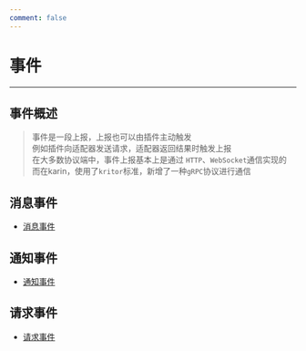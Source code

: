 ```yaml
---
comment: false
---
```

# 事件

---

## 事件概述

> 事件是一段上报，上报也可以由插件主动触发  
> 例如插件向适配器发送请求，适配器返回结果时触发上报  
> 在大多数协议端中，事件上报基本上是通过 `HTTP`、`WebSocket`通信实现的  
> 而在karin，使用了`kritor`标准，新增了一种`gRPC`协议进行通信

## 消息事件

- [消息事件](./message.md)

## 通知事件

- [通知事件](./notice.md)

## 请求事件

- [请求事件](./request.md)
